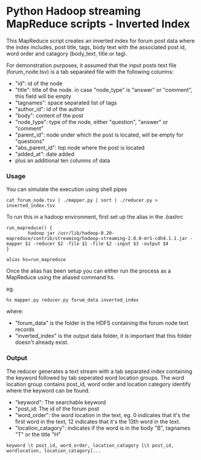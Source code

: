 Python Hadoop streaming MapReduce scripts - Inverted Index
=============================
This MapReduce script creates an inverted index for forum post data where the index includes, post title, tags, body text with the associated post id, word order and catagory (body_text, title or tag).

For demonstration purposes, it assumed that the input posts text file (forum_node.tsv) is a tab separated file with the following columns:

* "id": id of the node
* "title": title of the node. in case "node_type" is "answer" or "comment", this field will be empty
* "tagnames": space separated list of tags
* "author_id": id of the author
* "body": content of the post
* "node_type": type of the node, either "question", "answer" or "comment"
* "parent_id": node under which the post is located, will be empty for "questions"
* "abs_parent_id": top node where the post is located
* "added_at": date added
* plus an additional ten columns of data

### Usage
You can simulate the execution using shell pipes
```shell
cat forum_node.tsv | ./mapper.py | sort | ./reducer.py > inverted_index.tsv
```  

To run this in a hadoop environment, first set up the alias in the .bashrc
```shell
run_mapreduce() {
        hadoop jar /usr/lib/hadoop-0.20-mapreduce/contrib/streaming/hadoop-streaming-2.0.0-mr1-cdh4.1.1.jar -mapper $1 -reducer $2 -file $1 -file $2 -input $3 -output $4
}

alias hs=run_mapreduce
```

Once the alias has been setup you can either run the process as a MapReduce using the aliased command hs.

eg.

```shell
hs mapper.py reducer.py forum_data inverted_index
```


where:
* "forum_data" is the folder in the HDFS containing the forum node text records
* "inverted_index" is the output data folder, it is important that this folder doesn't already exist.

### Output

The reducer generates a text stream with a tab separated index containing the keyword followed by tab seperated word location groups. The word location group contains post_id, word order and location category identify where the keyword can be found.

* "keyword": The searchable keyword
* "post_id: The id of the forum post
* "word_order": the word location in the text, eg. 0 indicates that it's the first word in the text, 12 indicates that it's the 13th word in the text.
* "location_catagory": indicates if the word is in the body "B", tagnames "T" or the title "H"
 

```
keyword \t post_id, word_order, location_catagory [\t post_id, wordlocation, location_catagory]...  
```
